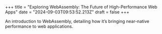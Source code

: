 +++
title = "Exploring WebAssembly: The Future of High-Performance Web Apps"
date = "2024-09-03T09:53:52.213Z"
draft = false
+++

  An introduction to WebAssembly, detailing how it’s bringing near-native performance to web applications.
        